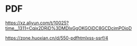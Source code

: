 # PDF

https://xz.aliyun.com/t/10025?time__1311=Cqjx2DRiD%3DMDlxGgOKGOiDC8GCDcimPOioD

https://zone.huoxian.cn/d/550-pdfhtmlxss-ssrf/4

